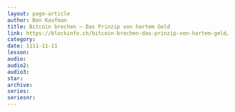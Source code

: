 ```yaml
---
layout: page-article
author: Ben Kaufman
title: Bitcoin brechen — Das Prinzip von hartem Geld
link: https://blockinfo.ch/bitcoin-brechen-das-prinzip-von-hartem-geld/
category: 
date: 1111-11-11
lesson: 
audio: 
audio2: 
audio3: 
star: 
archive: 
series: 
seriesnr: 
---
```

